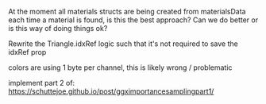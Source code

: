 At the moment all materials structs are being created from materialsData each time a
material is found, is this the best approach? Can we do better or is this way
of doing things ok?

Rewrite the Triangle.idxRef logic such that it's not required to save the idxRef prop

colors are using 1 byte per channel, this is likely wrong / problematic

implement part 2 of:
https://schuttejoe.github.io/post/ggximportancesamplingpart1/
